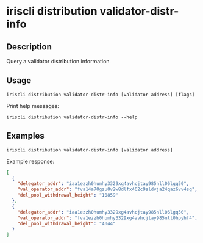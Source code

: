 # iriscli distribution validator-distr-info

## Description

Query a validator distribution information

## Usage

```
iriscli distribution validator-distr-info [validator address] [flags]
```

Print help messages:
```
iriscli distribution validator-distr-info --help
```

## Examples

```
iriscli distribution validator-distr-info [validator address]
```
Example response:
```json
[
  {
    "delegator_addr": "iaa1ezzh0humhy3329xg4avhcjtay985nll06lgq50",
    "val_operator_addr": "fva14a70gzu0v2w8dlfx462c9sldvja24qaz6vv4sg",
    "del_pool_withdrawal_height": "10859"
  },
  {
    "delegator_addr": "iaa1ezzh0humhy3329xg4avhcjtay985nll06lgq50",
    "val_operator_addr": "fva1ezzh0humhy3329xg4avhcjtay985nll0hpyhf4",
    "del_pool_withdrawal_height": "4044"
  }
]
```